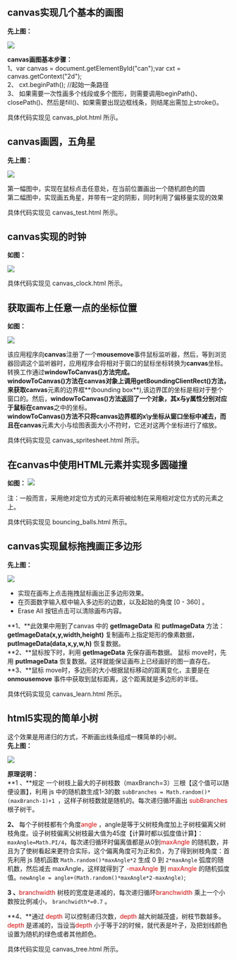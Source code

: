 ## **canvas实现几个基本的画图** ##
**先上图：**

![](http://i.imgur.com/8RPmHZ7.png)

**canvas画图基本步骤：**<br>
1、var canvas = document.getElementById("can");var cxt = canvas.getContext("2d");<br>
2、 cxt.beginPath();                //起始一条路径<br>
3、 如果需要一次性画多个线段或多个图形，则需要调用beginPath()、closePath()、然后是fill()、如果需要出现边框线条，则结尾出需加上stroke()。

具体代码实现见 canvas_plot.html 所示。

## **canvas画圆，五角星** ##
**先上图：**

![](http://i.imgur.com/07hUamq.png)


第一幅图中，实现在鼠标点击任意处，在当前位置画出一个随机颜色的圆<br>
第二幅图中，实现画五角星，并带有一定的阴影，同时利用了偏移量实现的效果

具体代码实现见 canvas_test.html 所示。
## **canvas实现的时钟** ##
**如图：**

![](http://i.imgur.com/kekh8vo.png)

具体代码实现见 canvas_clock.html 所示。

## **获取画布上任意一点的坐标位置** ##
**如图：**

![](http://i.imgur.com/dRvL0kC.png)


该应用程序向**canvas**注册了一个**mousemove**事件鼠标监听器，然后，等到浏览器回调这个监听器时，应用程序会将相对于窗口的鼠标坐标转换为**canvas**坐标。转换工作通过**windowToCanvas()**方法完成。<br>
**windowToCanvas()**方法在**canvas**对象上调用**getBoundingClientRect()**方法，来获取**canvas**元素的边界框**(bounding box**),该边界匡的坐标是相对于整个窗口的。然后，**windowToCanvas()**方法返回了一个对象，其x与y属性分别对应于鼠标在**canvas**之中的坐标。<br>
**windowToCanvas()**方法不只将canvas边界框的x\y坐标从窗口坐标中减去，而且在**canvas**元素大小与绘图表面大小不符时，它还对这两个坐标进行了缩放。

具体代码实现见 canvas_spritesheet.html 所示。

## **在canvas中使用HTML元素并实现多圆碰撞** ##
**如图：**
![](http://i.imgur.com/SfIS6o6.png)

注：一般而言，采用绝对定位方式的元素将被绘制在采用相对定位方式的元素之上。


具体代码实现见 bouncing_balls.html 所示。
## **canvas实现鼠标拖拽画正多边形** ##
**先上图：**

![](http://i.imgur.com/tLrkD4D.png)<br>

- 实现在画布上点击拖拽鼠标画出正多边形效果。<br>
- 在页面数字输入框中输入多边形的边数，以及起始的角度 [0 - 360] 。<br>
- Erase All 按钮点击可以清除画布内容。<br>

**1、**此效果中用到了canvas 中的 **getImageData** 和 **putImageData** 方法：**getImageData(x,y,width,height)**  复制画布上指定矩形的像素数据， **putImageData(data,x,y,w,h)** 恢复数据。<br>
**2、**鼠标按下时，利用  **getImageData** 先保存画布数据。 鼠标 move时，先用 **putImageData** 恢复数据。这样就能保证画布上已经画好的图一直存在。<br>
**3、**鼠标 move时，多边形的大小根据鼠标移动的距离变化，主要是在 **onmousemove** 事件中获取到鼠标距离，这个距离就是多边形的半径。<br>

具体代码实现见 canvas_learn.html 所示。

## **html5实现的简单小树** ##
这个效果是用递归的方式，不断画出线条组成一棵简单的小树。<br>
**先上图：**

![](http://i.imgur.com/bk0ki8u.png)

**原理说明：**<br>
**1 、**规定 一个树枝上最大的子树枝数（maxBranch=3）三根【这个值可以随便设置】，利用 js 中的随机数生成1-3的数  `subBranches = Math.random()*(maxBranch-1)+1 `，这样子树枝数就是随机的。每次递归循环画出 <span style="color:red">subBranches </span>根子树干。

**2、** 每个子树枝都有个角度<span style="color:red">angle </span>，angle是等于父树枝角度加上子树枝偏离父树枝角度。设子树枝偏离父树枝最大值为45度【计算时都以弧度值计算】： `maxAngle=Math.PI/4`，每次递归循环时偏离值都是从0到<span style="color:red">maxAngle </span>的随机数，并且为了使树看起来更符合实际，这个偏离角度可为正和负，为了得到树枝角度：首先利用 js 随机函数  `Math.random()*maxAngle*2`  生成 0 到 `2*maxAngle` 弧度的随机数，然后减去 maxAngle，这样就得到了 <span style="color:red">-maxAngle </span>到<span style="color:red"> maxAngle </span>的随机弧度值。`newAngle = angle+(Math.random()*maxAngle*2-maxAngle)`;

**3 、**<span style="color:red">branchwidth</span> 树枝的宽度是递减的，每次递归循环<span style="color:red">branchwidth </span>乘上一个小数按比例减小， `branchwidth*=0.7` 。

**4、**通过 <span style="color:red">depth </span>可以控制递归次数，<span style="color:red">depth </span> 越大树越茂盛，树枝节数越多。<span style="color:red">depth </span> 是递减的，当设当<span style="color:red">depth</span> 小于等于2的时候，就代表是叶子，及把划线颜色设置为随机的绿色或者其他颜色。 

具体代码实现见 canvas_tree.html 所示。